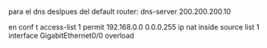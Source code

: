 
para el dns deslpues del default router:
dns-server 200.200.200.10



en
conf t
access-list 1 permit 192.168.0.0 0.0.0.255
ip nat inside source list 1 interface GigabitEthernet0/0 overload



